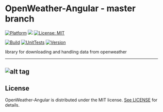 # OpenWeather-Angular - master branch

[![Platform](https://img.shields.io/badge/platform-Angular-blue.svg)](https://angular.io/)
<a target="_blank" href="https://www.paypal.me/GuepardoApps" title="Donate using PayPal"><img src="https://img.shields.io/badge/paypal-donate-blue.svg" /></a>
[![License: MIT](https://img.shields.io/badge/License-MIT-blue.svg)](https://opensource.org/licenses/MIT)

[![Build](https://img.shields.io/badge/build-passing-green.svg)](https://github.com/OpenWeatherLib/OpenWeather-Angular/tree/master/src/)
[![UnitTests](https://img.shields.io/badge/UnitTests-passing-green.svg)](https://github.com/OpenWeatherLib/OpenWeather-Angular/tree/master/src/)
[![Version](https://img.shields.io/badge/version-v0.4.0.180924-green.svg)](https://github.com/OpenWeatherLib/OpenWeather-Angular/tree/master/src/)

library for downloading and handling data from openweather

---
![alt tag](https://github.com/OpenWeatherLib/OpenWeather-Angular/blob/master/screenshots/img001.png)
---

## License

OpenWeather-Angular is distributed under the MIT license. [See LICENSE](https://github.com/OpenWeatherLib/OpenWeather-Angular/blob/develop/LICENSE.md) for details.
